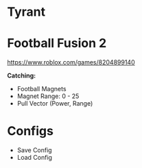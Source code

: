 # Tyrant

# Football Fusion 2
https://www.roblox.com/games/8204899140

**Catching:**
- Football Magnets
- Magnet Range: 0 - 25
- Pull Vector (Power, Range)

# Configs
- Save Config
- Load Config
